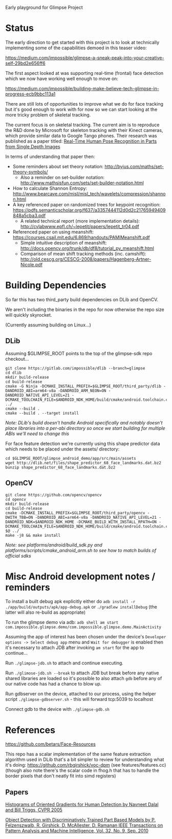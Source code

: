 Early playground for Glimpse Project

# Status

The early direction to get started with this project is to look at technically
implementing some of the capabilities demoed in this teaser video:

https://medium.com/impossible/glimpse-a-sneak-peak-into-your-creative-self-29bd2e656ff6

The first aspect looked at was supporting real-time (frontal) face detection
which we now have working well enough to move on:

https://medium.com/impossible/building-make-believe-tech-glimpse-in-progress-ecb9bbc113a1

There are still lots of opportunities to improve what we do for face tracking
but it's good enough to work with for now so we can start looking at the more
tricky problem of skeletal tracking.

The current focus is on skeletal tracking. The current aim is to reproduce the
R&D done by Microsoft for skeleton tracking with their Kinect cameras, which
provide similar data to Google Tango phones. Their research was published as a paper titled: [Real-Time Human Pose Recognition in Parts from Single Depth Images](https://www.microsoft.com/en-us/research/wp-content/uploads/2016/02/BodyPartRecognition.pdf)

In terms of understanding that paper then:

* Some reminders about set theory notation: http://byjus.com/maths/set-theory-symbols/
    * Also a reminder on set-builder notation: http://www.mathsisfun.com/sets/set-builder-notation.html
* How to calculate Shannon Entropy: http://www.bearcave.com/misl/misl_tech/wavelets/compression/shannon.html
* A key referenced paper on randomized trees for keypoint recognition: https://pdfs.semanticscholar.org/f637/a3357444112d0d2c21765949409848a5cba3.pdf
    * A related technical report (more implementation details): http://cvlabwww.epfl.ch/~lepetit/papers/lepetit_tr04.pdf
* Referenced paper on using meanshift: https://courses.csail.mit.edu/6.869/handouts/PAMIMeanshift.pdf
    * Simple intuitive description of meanshift: http://docs.opencv.org/trunk/db/df8/tutorial_py_meanshift.html
    * Comparison of mean shift tracking methods (inc. camshift): http://old.cescg.org/CESCG-2008/papers/Hagenberg-Artner-Nicole.pdf


# Building Dependencies

So far this has two third_party build dependencies on DLib and OpenCV.

We aren't including the binaries in the repo for now otherwise the repo size
will quickly skyrocket.

(Currently assuming building on Linux...)


## DLib
Assuming $GLIMPSE_ROOT points to the top of the glimpse-sdk repo checkout...

```
git clone https://gitlab.com/impossible/dlib --branch=glimpse
cd dlib
mkdir build-release
cd build-release
cmake -G Ninja -DCMAKE_INSTALL_PREFIX=$GLIMPSE_ROOT/third_party/dlib -DANDROID_ABI=arm64-v8a -DANDROID_ARM_NEON=ON -DANDROID_NATIVE_API_LEVEL=21 -DCMAKE_TOOLCHAIN_FILE=$ANDROID_NDK_HOME/build/cmake/android.toolchain.cmake ../
cmake --build .
cmake --build . --target install
```
*Note: DLib's build doesn't handle Android specifically and notably doesn't
place libraries into a per-abi directory so once we start building for multiple
ABIs we'll need to change this*

For face feature detection we're currently using this shape predictor data
which needs to be placed under the assets/ directory:
```
cd $GLIMPSE_ROOT/glimpse_android_demo/app/src/main/assets
wget http://dlib.net/files/shape_predictor_68_face_landmarks.dat.bz2
bunzip shape_predictor_68_face_landmarks.dat.bz2
```

## OpenCV
```
git clone https://github.com/opencv/opencv
cd opencv
mkdir build-release
cd build-release
cmake -DCMAKE_INSTALL_PREFIX=$GLIMPSE_ROOT/third_party/opencv -DWITH_TBB=ON -DANDROID_ABI=arm64-v8a -DANDROID_NATIVE_API_LEVEL=21 -DANDROID_NDK=$ANDROID_NDK_HOME -DCMAKE_BUILD_WITH_INSTALL_RPATH=ON -DCMAKE_TOOLCHAIN_FILE=$ANDROID_NDK_HOME/build/cmake/android.toolchain.cmake $@ ../
make -j8 && make install
```
*Note: see platforms/android/build_sdk.py and
platforms/scripts/cmake_android_arm.sh to see how to match builds of official
sdks*


# Misc Android development notes / reminders

To install a built debug apk explicitly either do `adb install -r
./app/build/outputs/apk/app-debug.apk` or `./gradlew installDebug` (the latter
will also re-build as appropriate)

To run the glimpse demo via adb:
`adb shell am start com.impossible.glimpse.demo/com.impossible.glimpse.demo.MainActivity`

Assuming the app of interest has been chosen under the device's
`Developer options -> Select debug app` menu and `Wait for debugger` is enabled
then it's necessary to attach JDB after invoking `am start` for the app to
continue...

Run `./glimpse-jdb.sh` to attach and continue executing.

Run `./glimose-jdb.sh --break` to attach JDB but break before any native shared
libraries are loaded so it's possible to also attach `gdb` before any of our
native code has had a chance to blow up.

Run gdbserver on the device, attached to our process, using the helper script
`./glimpse-gdbserver.sh` - this will forward tcp:5039 to localhost

Connect gdb to the device with `./glimpse-gdb.sh`


# References

https://github.com/betars/Face-Resources


This repo has a scalar implementation of the same feature extraction algorithm used
in DLib that's a bit simpler to review for understanding what it's doing:
https://github.com/rbgirshick/voc-dpm (see features/features.cc) (though also
note there's the scalar code in fhog.h that has to handle the border pixels that
don't neatly fit into simd registers)

## Papers

[Histograms of Oriented Gradients for Human Detection by Navneet Dalal and Bill Triggs, CVPR 2005](http://vc.cs.nthu.edu.tw/home/paper/codfiles/hkchiu/201205170946/Histograms%20of%20Oriented%20Gradients%20for%20Human%20Detection.pdf)

[Object Detection with Discriminatively Trained Part Based Models by P. Felzenszwalb, R. Girshick, D. McAllester, D. Ramanan IEEE Transactions on Pattern Analysis and Machine Intelligence, Vol. 32, No. 9, Sep. 2010](https://cs.brown.edu/~pff/papers/lsvm-pami.pdf)
